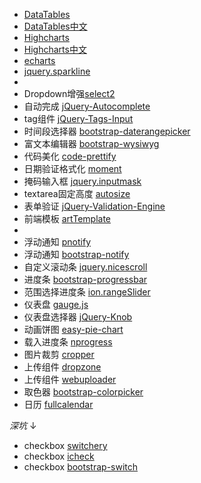 * [DataTables](https://github.com/DataTables/DataTables)
* [DataTables中文](http://dt.thxopen.com/)
* [Highcharts](https://github.com/highslide-software/highcharts.com)
* [Highcharts中文](http://www.hcharts.cn)
* [echarts](https://github.com/ecomfe/echarts)
* [jquery.sparkline](https://github.com/gwatts/jquery.sparkline)  
* 
* Dropdown增强[select2](https://github.com/select2/select2)
* 自动完成 [jQuery-Autocomplete](https://github.com/devbridge/jQuery-Autocomplete)
* tag组件 [jQuery-Tags-Input](https://github.com/xoxco/jQuery-Tags-Input)
* 时间段选择器 [bootstrap-daterangepicker](https://github.com/dangrossman/bootstrap-daterangepicker)
* 富文本编辑器 [bootstrap-wysiwyg](https://github.com/mindmup/bootstrap-wysiwyg/)
* 代码美化 [code-prettify](https://github.com/google/code-prettify)
* 日期验证格式化 [moment](https://github.com/moment/moment/)
* 掩码输入框 [jquery.inputmask](https://github.com/RobinHerbots/jquery.inputmask)
* textarea固定高度 [autosize](https://github.com/jackmoore/autosize)
* 表单验证 [jQuery-Validation-Engine](https://github.com/posabsolute/jQuery-Validation-Engine)
* 前端模板 [artTemplate](https://github.com/aui/artTemplate)
* 
* 浮动通知 [pnotify](https://github.com/sciactive/pnotify)
* 浮动通知 [bootstrap-notify](https://github.com/goodybag/bootstrap-notify)
* 自定义滚动条 [jquery.nicescroll](https://github.com/inuyaksa/jquery.nicescroll)
* 进度条 [bootstrap-progressbar](https://github.com/minddust/bootstrap-progressbar)
* 范围选择进度条 [ion.rangeSlider](https://github.com/IonDen/ion.rangeSlider)
* 仪表盘 [gauge.js](https://github.com/bernii/gauge.js)
* 仪表盘选择器 [jQuery-Knob](https://github.com/aterrien/jQuery-Knob)
* 动画饼图 [easy-pie-chart](https://github.com/rendro/easy-pie-chart/)
* 载入进度条 [nprogress](https://github.com/rstacruz/nprogress)
* 图片裁剪 [cropper](https://github.com/fengyuanchen/cropper)
* 上传组件 [dropzone](https://github.com/enyo/dropzone)
* 上传组件 [webuploader](https://github.com/fex-team/webuploader)
* 取色器 [bootstrap-colorpicker](https://github.com/mjolnic/bootstrap-colorpicker)
* 日历 [fullcalendar](https://github.com/fullcalendar/fullcalendar)

_深坑_ ↓
* checkbox [switchery](https://github.com/abpetkov/switchery)
* checkbox [icheck](https://github.com/fronteed/icheck)
* checkbox [bootstrap-switch](https://github.com/nostalgiaz/bootstrap-switch)
